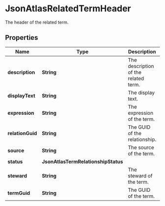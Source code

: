 

# JsonAtlasRelatedTermHeader

The header of the related term.
## Properties

Name | Type | Description | Notes
------------ | ------------- | ------------- | -------------
**description** | **String** | The description of the related term. |  [optional]
**displayText** | **String** | The display text. |  [optional]
**expression** | **String** | The expression of the term. |  [optional]
**relationGuid** | **String** | The GUID of the relationship. |  [optional]
**source** | **String** | The source of the term. |  [optional]
**status** | **JsonAtlasTermRelationshipStatus** |  |  [optional]
**steward** | **String** | The steward of the term. |  [optional]
**termGuid** | **String** | The GUID of the term. |  [optional]




